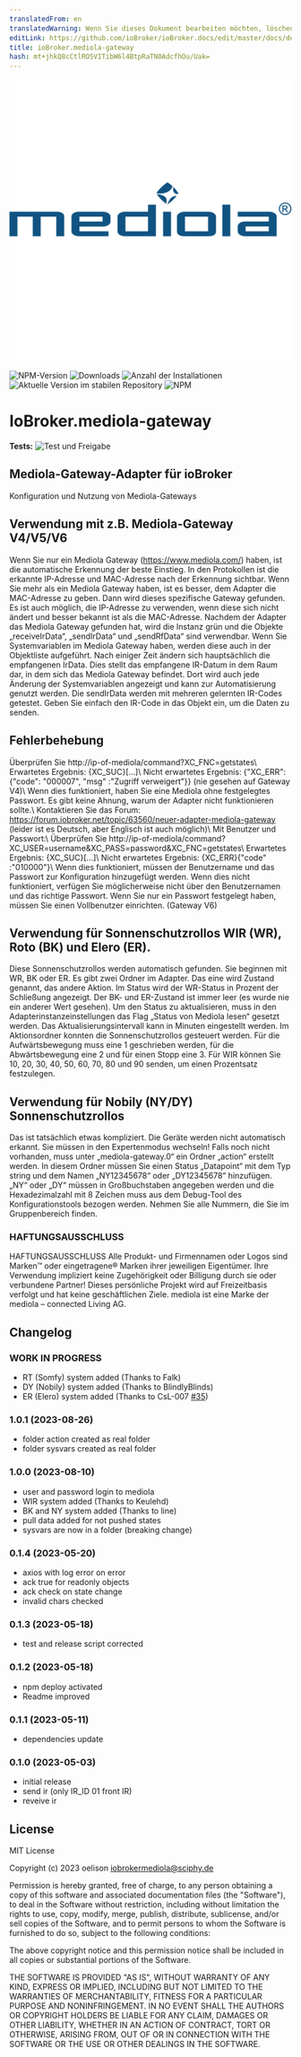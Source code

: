 ```yaml
---
translatedFrom: en
translatedWarning: Wenn Sie dieses Dokument bearbeiten möchten, löschen Sie bitte das Feld "translationsFrom". Andernfalls wird dieses Dokument automatisch erneut übersetzt
editLink: https://github.com/ioBroker/ioBroker.docs/edit/master/docs/de/adapterref/iobroker.mediola-gateway/README.md
title: ioBroker.mediola-gateway
hash: mt+jhkQ8cCtlRO5VITibW6l4BtpRaTN0AdcfhOu/Uak=
---
```

![Logo](../../../en/adapterref/iobroker.mediola-gateway/admin/mediola-gateway.png)

![NPM-Version](https://img.shields.io/npm/v/iobroker.mediola-gateway.svg)
![Downloads](https://img.shields.io/npm/dm/iobroker.mediola-gateway.svg)
![Anzahl der Installationen](https://iobroker.live/badges/mediola-gateway-installed.svg)
![Aktuelle Version im stabilen Repository](https://iobroker.live/badges/mediola-gateway-stable.svg)
![NPM](https://nodei.co/npm/iobroker.mediola-gateway.png?downloads=true)

# IoBroker.mediola-gateway
**Tests:** ![Test und Freigabe](https://github.com/oelison/ioBroker.mediola-gateway/workflows/Test%20and%20Release/badge.svg)

## Mediola-Gateway-Adapter für ioBroker
Konfiguration und Nutzung von Mediola-Gateways

## Verwendung mit z.B. Mediola-Gateway V4/V5/V6
Wenn Sie nur ein Mediola Gateway (https://www.mediola.com/) haben, ist die automatische Erkennung der beste Einstieg. In den Protokollen ist die erkannte IP-Adresse und MAC-Adresse nach der Erkennung sichtbar. Wenn Sie mehr als ein Mediola Gateway haben, ist es besser, dem Adapter die MAC-Adresse zu geben. Dann wird dieses spezifische Gateway gefunden. Es ist auch möglich, die IP-Adresse zu verwenden, wenn diese sich nicht ändert und besser bekannt ist als die MAC-Adresse.
Nachdem der Adapter das Mediola Gateway gefunden hat, wird die Instanz grün und die Objekte „receiveIrData“, „sendIrData“ und „sendRfData“ sind verwendbar. Wenn Sie Systemvariablen im Mediola Gateway haben, werden diese auch in der Objektliste aufgeführt. Nach einiger Zeit ändern sich hauptsächlich die empfangenen IrData. Dies stellt das empfangene IR-Datum in dem Raum dar, in dem sich das Mediola Gateway befindet.
Dort wird auch jede Änderung der Systemvariablen angezeigt und kann zur Automatisierung genutzt werden.
Die sendIrData werden mit mehreren gelernten IR-Codes getestet. Geben Sie einfach den IR-Code in das Objekt ein, um die Daten zu senden.

## Fehlerbehebung
Überprüfen Sie http://ip-of-mediola/command?XC_FNC=getstates\ Erwartetes Ergebnis: {XC_SUC}[...]\ Nicht erwartetes Ergebnis: {"XC_ERR":{"code": "000007", "msg" :"Zugriff verweigert"}} (nie gesehen auf Gateway V4)\ Wenn dies funktioniert, haben Sie eine Mediola ohne festgelegtes Passwort. Es gibt keine Ahnung, warum der Adapter nicht funktionieren sollte.\ Kontaktieren Sie das Forum: https://forum.iobroker.net/topic/63560/neuer-adapter-mediola-gateway (leider ist es Deutsch, aber Englisch ist auch möglich)\ Mit Benutzer und Passwort:\ Überprüfen Sie http://ip-of-mediola/command?XC_USER=username&XC_PASS=password&XC_FNC=getstates\ Erwartetes Ergebnis: {XC_SUC}[...]\ Nicht erwartetes Ergebnis: {XC_ERR}{"code" :"010000"}\ Wenn dies funktioniert, müssen der Benutzername und das Passwort zur Konfiguration hinzugefügt werden. Wenn dies nicht funktioniert, verfügen Sie möglicherweise nicht über den Benutzernamen und das richtige Passwort. Wenn Sie nur ein Passwort festgelegt haben, müssen Sie einen Vollbenutzer einrichten. (Gateway V6)

## Verwendung für Sonnenschutzrollos WIR (WR), Roto (BK) und Elero (ER).
Diese Sonnenschutzrollos werden automatisch gefunden. Sie beginnen mit WR, BK oder ER. Es gibt zwei Ordner im Adapter. Das eine wird Zustand genannt, das andere Aktion.
Im Status wird der WR-Status in Prozent der Schließung angezeigt. Der BK- und ER-Zustand ist immer leer (es wurde nie ein anderer Wert gesehen). Um den Status zu aktualisieren, muss in den Adapterinstanzeinstellungen das Flag „Status von Mediola lesen“ gesetzt werden. Das Aktualisierungsintervall kann in Minuten eingestellt werden.
Im Aktionsordner konnten die Sonnenschutzrollos gesteuert werden. Für die Aufwärtsbewegung muss eine 1 geschrieben werden, für die Abwärtsbewegung eine 2 und für einen Stopp eine 3. Für WIR können Sie 10, 20, 30, 40, 50, 60, 70, 80 und 90 senden, um einen Prozentsatz festzulegen.

## Verwendung für Nobily (NY/DY) Sonnenschutzrollos
Das ist tatsächlich etwas kompliziert. Die Geräte werden nicht automatisch erkannt. Sie müssen in den Expertenmodus wechseln! Falls noch nicht vorhanden, muss unter „mediola-gateway.0“ ein Ordner „action“ erstellt werden. In diesem Ordner müssen Sie einen Status „Datapoint“ mit dem Typ string und dem Namen „NY12345678“ oder „DY12345678“ hinzufügen. „NY“ oder „DY“ müssen in Großbuchstaben angegeben werden und die Hexadezimalzahl mit 8 Zeichen muss aus dem Debug-Tool des Konfigurationstools bezogen werden. Nehmen Sie alle Nummern, die Sie im Gruppenbereich finden.

### HAFTUNGSAUSSCHLUSS
HAFTUNGSAUSSCHLUSS Alle Produkt- und Firmennamen oder Logos sind Marken™ oder eingetragene® Marken ihrer jeweiligen Eigentümer. Ihre Verwendung impliziert keine Zugehörigkeit oder Billigung durch sie oder verbundene Partner! Dieses persönliche Projekt wird auf Freizeitbasis verfolgt und hat keine geschäftlichen Ziele. mediola ist eine Marke der mediola – connected Living AG.

## Changelog

<!--
    Placeholder for the next version (at the beginning of the line):
    ### **WORK IN PROGRESS**
-->

### **WORK IN PROGRESS**

-   RT (Somfy) system added (Thanks to Falk)
-   DY (Nobily) system added (Thanks to BlindlyBlinds)
-   ER (Elero) system added (Thanks to CsL-007 [#35](https://github.com/oelison/ioBroker.mediola-gateway/issues/35))

### 1.0.1 (2023-08-26)

-   folder action created as real folder
-   folder sysvars created as real folder

### 1.0.0 (2023-08-10)

-   user and password login to mediola
-   WIR system added (Thanks to Keulehd)
-   BK and NY system added (Thanks to line)
-   pull data added for not pushed states
-   sysvars are now in a folder (breaking change)

### 0.1.4 (2023-05-20)

-   axios with log error on error
-   ack true for readonly objects
-   ack check on state change
-   invalid chars checked

### 0.1.3 (2023-05-18)

-   test and release script corrected

### 0.1.2 (2023-05-18)

-   npm deploy activated
-   Readme improved

### 0.1.1 (2023-05-11)

-   dependencies update

### 0.1.0 (2023-05-03)

-   initial release
-   send ir (only IR_ID 01 front IR)
-   reveive ir

## License

MIT License

Copyright (c) 2023 oelison <iobrokermediola@sciphy.de>

Permission is hereby granted, free of charge, to any person obtaining a copy
of this software and associated documentation files (the "Software"), to deal
in the Software without restriction, including without limitation the rights
to use, copy, modify, merge, publish, distribute, sublicense, and/or sell
copies of the Software, and to permit persons to whom the Software is
furnished to do so, subject to the following conditions:

The above copyright notice and this permission notice shall be included in all
copies or substantial portions of the Software.

THE SOFTWARE IS PROVIDED "AS IS", WITHOUT WARRANTY OF ANY KIND, EXPRESS OR
IMPLIED, INCLUDING BUT NOT LIMITED TO THE WARRANTIES OF MERCHANTABILITY,
FITNESS FOR A PARTICULAR PURPOSE AND NONINFRINGEMENT. IN NO EVENT SHALL THE
AUTHORS OR COPYRIGHT HOLDERS BE LIABLE FOR ANY CLAIM, DAMAGES OR OTHER
LIABILITY, WHETHER IN AN ACTION OF CONTRACT, TORT OR OTHERWISE, ARISING FROM,
OUT OF OR IN CONNECTION WITH THE SOFTWARE OR THE USE OR OTHER DEALINGS IN THE
SOFTWARE.